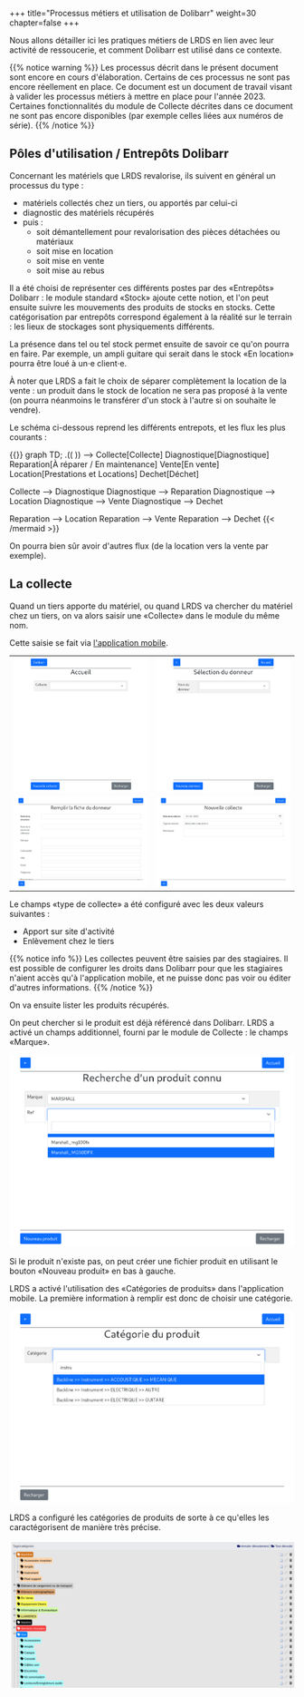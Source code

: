 +++
title="Processus métiers et utilisation de Dolibarr"
weight=30
chapter=false
+++

Nous allons détailler ici les pratiques métiers de LRDS en lien avec leur activité
de ressoucerie, et comment Dolibarr est utilisé dans ce contexte.

{{% notice warning %}}
Les processus décrit dans le présent document sont encore en cours d'élaboration.
Certains de ces processus ne sont pas encore réellement en place.
Ce document est un document de travail visant à valider les processus métiers
à mettre en place pour l'année 2023.
Certaines fonctionnalités du module de Collecte décrites dans ce document ne
sont pas encore disponibles (par exemple celles liées aux numéros de série).
{{% /notice %}}

## Pôles d'utilisation / Entrepôts Dolibarr

Concernant les matériels que LRDS revalorise, ils suivent en général un processus du type :

* matériels collectés chez un tiers, ou apportés par celui-ci
* diagnostic des matériels récupérés
* puis :
  * soit démantellement pour revalorisation des pièces détachées ou matériaux
  * soit mise en location
  * soit mise en vente
  * soit mise au rebus

Il a été choisi de représenter ces différents postes par des «Entrepôts» Dolibarr :
le module standard «Stock» ajoute cette notion, et l'on peut ensuite suivre les
mouvements des produits de stocks en stocks. Cette catégorisation par entrepôts
correspond également à la réalité sur le terrain : les lieux de stockages sont
physiquements différents.

La présence dans tel ou tel stock permet ensuite de savoir ce qu'on pourra en faire.
Par exemple, un ampli guitare qui serait dans le stock «En location» pourra être loué
à un⋅e client⋅e.

À noter que LRDS a fait le choix de séparer complètement la location de la vente :
un produit dans le stock de location ne sera pas proposé à la vente (on pourra 
néanmoins le transférer d'un stock à l'autre si on souhaite le vendre).

Le schéma ci-dessous reprend les différents entrepots, et les flux les plus courants :

{{<mermaid>}}
graph TD;
  .(( )) --> Collecte[Collecte]
  Diagnostique[Diagnostique]
  Reparation[À réparer / En maintenance]
  Vente[En vente]
  Location[Prestations et Locations]
  Dechet[Déchet]

  Collecte --> Diagnostique
  Diagnostique --> Reparation
  Diagnostique --> Location
  Diagnostique --> Vente
  Diagnostique --> Dechet

  Reparation --> Location
  Reparation --> Vente
  Reparation --> Dechet
{{< /mermaid >}}

On pourra bien sûr avoir d'autres flux (de la location vers la vente par exemple).

## La collecte

Quand un tiers apporte du matériel, ou quand LRDS va chercher du matériel chez
un tiers, on va alors saisir une «Collecte» dans le module du même nom.

Cette saisie se fait via [l'application mobile](./../../../user/mobileapp/).

|  |  |
| ------ | ----------- |
| ![Nouvelle collecte](./images/mobile_home.png?classes=shadow,border) | ![Sélection du tiers](./images/mobile_select_tiers.png?classes=shadow,border) |
| ![Création du tiers](./images/mobile_create_tiers.png?classes=shadow,border) | ![Création de la collecte](./images/mobile_create_pickup.png?classes=shadow,border) |

Le champs «type de collecte» a été configuré avec les deux valeurs suivantes :

* Apport sur site d'activité
* Enlèvement chez le tiers

{{% notice info %}}
Les collectes peuvent être saisies par des stagiaires. Il est possible de
configurer les droits dans Dolibarr pour que les stagiaires n'aient accès
qu'à l'application mobile, et ne puisse donc pas voir ou éditer d'autres
informations.
{{% /notice %}}

On va ensuite lister les produits récupérés.

On peut chercher si le produit est déjà référencé dans Dolibarr.
LRDS a activé un champs additionnel, fourni par le module de Collecte :
le champs «Marque».

![Recherche d'un produit existant](./images/mobile_pick_product.png?classes=shadow,border)

Si le produit n'existe pas, on peut créer une fichier produit en utilisant
le bouton «Nouveau produit» en bas à gauche.

LRDS a activé l'utilisation des «Catégories de produits» dans l'application mobile.
La première information à remplir est donc de choisir une catégorie.

![Sélection de la catégorie](./images/mobile_pick_tag.png?classes=shadow,border)

LRDS a configuré les catégories de produits de sorte à ce qu'elles les
caractégorisent de manière très précise.

![Catégories produit](./images/tags.png?classes=shadow,border)
